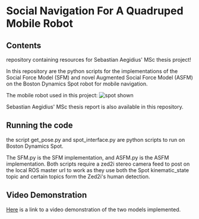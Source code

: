 # Social Navigation For A Quadruped Mobile Robot

## Contents
repository containing resources for Sebastian Aegidius' MSc thesis project!

In this repository are the python scripts for the implementations of the Social Force Model (SFM) and novel Augmented Social Force Model (ASFM) on the Boston Dynamics Spot robot for mobile navigation.

The mobile robot used in this project:
![spot shown](https://user-images.githubusercontent.com/66956640/188476203-c055e23c-2813-4460-a432-e5dfed2b4cf9.png)

Sebastian Aegidius' MSc thesis report is also available in this repository.

## Running the code

the script get_pose.py and spot_interface.py are python scripts to run on Boston Dynamics Spot.

The SFM.py is the SFM implementation, and ASFM.py is the ASFM implementation. Both scripts require a zed2i stereo camera feed to post on the local ROS master url to work as they use both the Spot kinematic_state topic and certain topics form the Zed2i's human detection.


## Video Demonstration
[Here](https://youtu.be/36d5Frar4pE) is a link to a video demonstration of the two models implemented.
